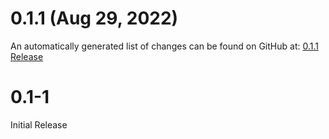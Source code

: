 # 0.1.1 (Aug 29, 2022)

An automatically generated list of changes can be found on GitHub at: [0.1.1 Release](https://github.com/nginxinc/nginx-ns1-gslb/releases/tag/v0.1.1)

# 0.1-1

Initial Release
